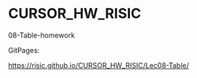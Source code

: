# CURSOR_HW_RISIC

08-Table-homework

GitPages:

https://risic.github.io/CURSOR_HW_RISIC/Lec08-Table/